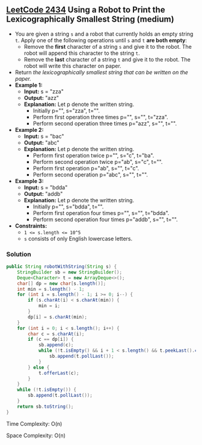 ## [LeetCode 2434](https://leetcode.com/problems/using-a-robot-to-print-the-lexicographically-smallest-string/) Using a Robot to Print the Lexicographically Smallest String (medium)

- You are given a string `s` and a robot that currently holds an empty string `t`. Apply one of the following operations until `s` and `t` **are both empty**:
    -   Remove the **first** character of a string `s` and give it to the robot. The robot will append this character to the string `t`.
    -   Remove the **last** character of a string `t` and give it to the robot. The robot will write this character on paper.
- Return _the lexicographically smallest string that can be written on the paper._
- **Example 1:**
    - **Input:** s = "zza"
    - **Output:** "azz"
    - **Explanation:** Let p denote the written string.
        - Initially p="", s="zza", t="".
        - Perform first operation three times p="", s="", t="zza".
        - Perform second operation three times p="azz", s="", t="".
- **Example 2:**
    - **Input:** s = "bac"
    - **Output:** "abc"
    - **Explanation:** Let p denote the written string.
        - Perform first operation twice p="", s="c", t="ba". 
        - Perform second operation twice p="ab", s="c", t="". 
        - Perform first operation p="ab", s="", t="c". 
        - Perform second operation p="abc", s="", t="".
- **Example 3:**
    - **Input:** s = "bdda"
    - **Output:** "addb"
    - **Explanation:** Let p denote the written string.
        - Initially p="", s="bdda", t="".
        - Perform first operation four times p="", s="", t="bdda".
        - Perform second operation four times p="addb", s="", t="".
- **Constraints:**
    -   `1 <= s.length <= 10^5`
    -   `s` consists of only English lowercase letters.

### Solution

```java
public String robotWithString(String s) {
    StringBuilder sb = new StringBuilder();
    Deque<Character> t = new ArrayDeque<>();
    char[] dp = new char[s.length()];
    int min = s.length() - 1;
    for (int i = s.length() - 1; i >= 0; i--) {
        if (s.charAt(i) < s.charAt(min)) {
            min = i;
        }
        dp[i] = s.charAt(min);
    }
    for (int i = 0; i < s.length(); i++) {
        char c = s.charAt(i);
        if (c == dp[i]) {
            sb.append(c);
            while (!t.isEmpty() && i + 1 < s.length() && t.peekLast().compareTo(dp[i + 1]) <= 0) {
                sb.append(t.pollLast());
            }
        } else {
            t.offerLast(c);
        }
    }
    while (!t.isEmpty()) {
        sb.append(t.pollLast());
    }
    return sb.toString();
}
```

Time Complexity: O(n)

Space Complexity: O(n)
